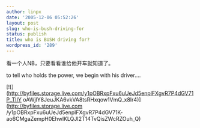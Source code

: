 ```yaml
---
author: linpx
date: '2005-12-06 05:52:26'
layout: post
slug: who-is-bush-driving-for
status: publish
title: who is BUSH driving for?
wordpress_id: '289'
---
```


看一个人NB，只要看看谁给他开车就知道了。


to tell who holds the power, we begin with his driver....

[![](http://byfiles.storage.live.com/y1pOBRxpFxu6uUeJd5enplFXgvR7P4dGV71P_TIIY
oAWjlY8JeuJKA6vkVA8tsRHxqow1VmQ_x8Ir4)](http://byfiles.storage.live.com
/y1pOBRxpFxu6uUeJd5enplFXgvR7P4dGV71K-
ao6CMgaZempH0EhwlKLQJI2T14TvQisZWcRZOuh_Q)

